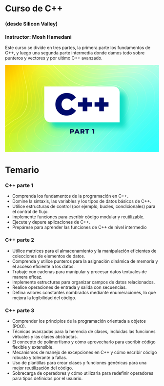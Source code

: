 # Curso de C++

### (desde Silicon Valley)

### Instructor: Mosh Hamedani

Este curso se divide en tres partes, la primera parte los fundamentos de C++, y luego una segunda parte intermedia donde damos todo sobre punteros y vectores y por ultimo C++ avanzado.

![Curso de C++](./C++.jpg)

# Temario

### C++ parte 1

- Comprenda los fundamentos de la programación en C++.
- Domine la sintaxis, las variables y los tipos de datos básicos de C++.
- Utilice estructuras de control (por ejemplo, bucles, condicionales) para el control de flujo.
- Implemente funciones para escribir código modular y reutilizable.
- Ejecute y depure aplicaciones de C++.
- Prepárese para aprender las funciones de C++ de nivel intermedio

### C++ parte 2

- Utilice matrices para el almacenamiento y la manipulación eficientes de colecciones de elementos de datos.
- Comprenda y utilice punteros para la asignación dinámica de memoria y el acceso eficiente a los datos.
- Trabaje con cadenas para manipular y procesar datos textuales de manera eficaz.
- Implemente estructuras para organizar campos de datos relacionados.
- Realice operaciones de entrada y salida con secuencias.
- Defina valores constantes nombrados mediante enumeraciones, lo que mejora la legibilidad del código.

### C++ parte 3

- Comprender los principios de la programación orientada a objetos (POO).
- Técnicas avanzadas para la herencia de clases, incluidas las funciones virtuales y las clases abstractas.
- El concepto de polimorfismo y cómo aprovecharlo para escribir código flexible y extensible.
- Mecanismos de manejo de excepciones en C++ y cómo escribir código robusto y tolerante a fallas.
- Uso de plantillas para crear clases y funciones genéricas para una mejor reutilización del código.
- Sobrecarga de operadores y cómo utilizarla para redefinir operadores para tipos definidos por el usuario.
